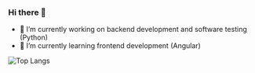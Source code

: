 ### Hi there 👋

- 🔭 I’m currently working on backend development and software testing (Python)
- 🌱 I’m currently learning frontend development (Angular)

![Top Langs](https://github-readme-stats.vercel.app/api/top-langs/?username=mcalheiro&layout=compact)
<!--
**mcalheiro/mcalheiro** is a ✨ _special_ ✨ repository because its `README.md` (this file) appears on your GitHub profile.

Here are some ideas to get you started:

- 👯 I’m looking to collaborate on ...
- 🤔 I’m looking for help with ...
- 💬 Ask me about ...
- 😄 Pronouns: ...
- 📫 How to reach me: ...
- ⚡ Fun fact: ...
-->
